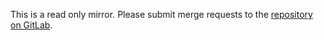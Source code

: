 This is a read only mirror.  Please submit merge requests to the
[repository on GitLab](https://gitlab.com/brainsick/libvbstd).
